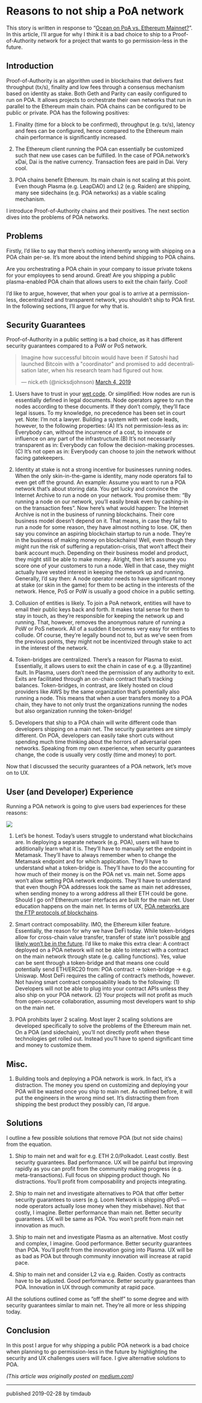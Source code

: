 # Reasons to not ship a PoA network

This story is written in response to “[Ocean on PoA vs. Ethereum
Mainnet?](https://blog.oceanprotocol.com/ocean-on-poa-vs-ethereum-mainnet-decd0ac72c97)”.
In this article, I’ll argue for why I think it is a bad choice to ship to a
Proof-of-Authority network for a project that wants to go permission-less in
the future.

## Introduction

Proof-of-Authority is an algorithm used in blockchains that delivers fast
throughput (tx/s), finality and low fees through a consensus mechanism based on
identity as stake. Both Geth and Parity can easily configured to run on POA. It
allows projects to orchestrate their own networks that run in parallel to the
Ethereum main chain. POA chains can be configured to be public or private. POA
has the following positives:

1. Finality (time for a block to be confirmed), throughput (e.g. tx/s), latency
   and fees can be configured, hence compared to the Ethereum main chain
   performance is significantly increased.

2. The Ethereum client running the POA can essentially be customized such that
   new use cases can be fulfilled. In the case of POA.network’s xDai, Dai is the
   native currency. Transaction fees are paid in Dai. Very cool.

3. POA chains benefit Ethereum. Its main chain is not scaling at this point.
   Even though Plasma (e.g. LeapDAO) and L2 (e.g. Raiden) are shipping, many see
   sidechains (e.g. POA networks) as a viable scaling mechanism.

I introduce Proof-of-Authority chains and their positives. The next section
dives into the problems of POA networks.

## Problems

Firstly, I’d like to say that there’s nothing inherently wrong with shipping on
a POA chain per-se. It’s more about the intend behind shipping to POA chains.

Are you orchestrating a POA chain in your company to issue private tokens for
your employees to send around. Great! Are you shipping a public plasma-enabled
POA chain that allows users to exit the chain fairly. Cool!

I’d like to argue, however, that when your goal is to arrive at a
permission-less, decentralized and transparent network, you shouldn’t ship to
POA first. In the following sections, I’ll argue for why that is.

## Security Guarantees

Proof-of-Authority in a public setting is a bad choice, as it has different
security guarantees compared to a PoW or PoS network.

<blockquote class="twitter-tweet"><p lang="en" dir="ltr">Imagine how successful bitcoin would have been if Satoshi had launched Bitcoin with a &quot;coordinator&quot; and promised to add decentralisation later, when his research team had figured out how.</p>&mdash; nick.eth (@nicksdjohnson) <a href="https://twitter.com/nicksdjohnson/status/1102455394838822912?ref_src=twsrc%5Etfw">March 4, 2019</a></blockquote> <script async src="https://platform.twitter.com/widgets.js" charset="utf-8"></script>

1. Users have to trust in your [wet
   code](http://unenumerated.blogspot.com/2006/11/wet-code-and-dry.html). Or
   simplified: How nodes are run is essentially defined in legal documents. Node
   operators agree to run the nodes according to these documents. If they don’t
   comply, they’ll face legal issues. To my knowledge, no precedence has been set
   in court yet. Note: I’m not a lawyer. Building a system with wet code leads,
   however, to the following properties: (A) It’s not permission-less as in:
   Everybody can, without the incurrence of a cost, to innovate or influence on
   any part of the infrastructure.(B) It’s not necessarily transparent as in:
   Everybody can follow the decision-making processes. (C) It’s not open as in:
   Everybody can choose to join the network without facing gatekeepers.

2. Identity at stake is not a strong incentive for businesses running nodes.
   When the only skin-in-the-game is identity, many node operators fail to even
   get off the ground. An example: Assume you want to run a POA network that’s
   about storing data. You get lucky and convince the Internet Archive to run a
   node on your network. You promise them: “By running a node on our network,
   you’ll easily break even by cashing-in on the transaction fees”. Now here’s
   what would happen: The Internet Archive is not in the business of running
   blockchains. Their core business model doesn’t depend on it. That means, in
   case they fail to run a node for some reason, they have almost nothing to lose.
   OK, then say you convince an aspiring blockchain startup to run a node. They’re
   in the business of making money on blockchains! Well, even though they might
   run the risk of suffering a reputation-crisis, that won’t affect their bank
   account much. Depending on their business model and product, they might still
   be able to make money. Alright, then let’s assume you score one of your
   customers to run a node. Well in that case, they might actually have vested
   interest in keeping the network up and running. Generally, I’d say then: A node
   operator needs to have significant money at stake (or skin in the game) for
   them to be acting in the interests of the network. Hence, PoS or PoW is usually
   a good choice in a public setting.

3. Collusion of entities is likely. To join a PoA network, entities will have
   to email their public keys back and forth. It makes total sense for them to
   stay in touch, as they’re responsible for keeping the network up and running.
   That, however, removes the anonymous nature of running a PoW or PoS network.
   All of a sudden it becomes very easy for entities to collude. Of course,
   they’re legally bound not to, but as we’ve seen from the previous points, they
   might not be incentivized through stake to act in the interest of the network.

4. Token-bridges are centralized. There’s a reason for Plasma to exist.
   Essentially, it allows users to exit the chain in case of e.g. a (Byzantine)
   fault. In Plasma, users don’t need the permission of any authority to exit.
   Exits are facilitated through an on-chain contract that’s tracking balances.
   Token-bridges, in contrast, are likely hosted on cloud providers like AWS by
   the same organization that’s potentially also running a node. This means that
   when a user transfers money to a POA chain, they have to not only trust the
   organizations running the nodes but also organization running the token-bridge!

5. Developers that ship to a POA chain will write different code than
   developers shipping on a main net. The security guarantees are simply
   different. On POA, developers can easily take short cuts without spending much
   time thinking about the horrors of adversarial open networks. Speaking from my
   own experience, when security guarantees change, the code is usually very
   costly (time and money) to port.

Now that I discussed the security guarantees of a POA network, let’s move on to
UX.

## User (and Developer) Experience

Running a POA network is going to give users bad experiences for these reasons:

![](/assets/images/clippy.jpg)

1. Let’s be honest. Today’s users struggle to understand what blockchains are.
   In deploying a separate network (e.g. POA), users will have to additionally
   learn what it is. They’ll have to manually set the endpoint in Metamask.
   They’ll have to always remember when to change the Metamask endpoint and for
   which application. They’ll have to understand what a token-bridge is. They’ll
   have to do the accounting for how much of their money is on the POA net vs.
   main net. Some apps won’t allow setting POA network endpoints. They’ll have to
   understand that even though POA addresses look the same as main net addresses,
   when sending money to a wrong address all their ETH could be gone. Should I go
   on? Ethereum user interfaces are built for the main net. User education happens
   on the main net. In terms of UX, [POA networks are the FTP protocols of
   blockchains](https://twitter.com/Iiterature/status/1099782348562870273).

2. Smart contract composability. IMO, the Ethereum killer feature. Essentially,
   the reason for why we have DeFi today. While token-bridges allow for
   cross-chain value transfer, transfer of state isn’t possible [and likely won’t
   be in the
   future](https://ethresear.ch/t/why-smart-contracts-are-not-feasible-on-plasma/2598).
   I’d like to make this extra clear: A contract deployed on a POA network will
   not be able to interact with a contract on the main network through state (e.g.
   calling functions). Yes, value can be sent through a token-bridge and that
   means one could potentially send ETH/ERC20 from: POA contract -> token-bridge
   -> e.g. Uniswap. Most DeFi requires the calling of contract’s methods, however.
   Not having smart contract composability leads to the following: (1) Developers
   will not be able to plug into your contract APIs unless they also ship on your
   POA network. (2) Your projects will not profit as much from open-source
   collaboration, assuming most developers want to ship on the main net.

3. POA prohibits layer 2 scaling. Most layer 2 scaling solutions are developed
   specifically to solve the problems of the Ethereum main net. On a POA (and
   sidechain), you’ll not directly profit when these technologies get rolled out.
   Instead you’ll have to spend significant time and money to customize them.

## Misc.

1. Building tools and deploying a POA network is work. In fact, it’s a
   distraction. The money you spend on customizing and deploying your POA will be
   wasted once you ship to main net. As outlined before, it will put the engineers
   in the wrong mind set. It’s distracting them from shipping the best product
   they possibly can, I’d argue.

## Solutions

I outline a few possible solutions that remove POA (but not side chains) from
the equation.

1. Ship to main net and wait for e.g. ETH 2.0/Polkadot. Least costly. Best
   security guarantees. Bad performance. UX will be painful but improving rapidly
   as you can profit from the community making progress (e.g. meta-transactions).
   Full focus on shipping product though. No distractions. You’ll profit from
   composability and projects integrating.

2. Ship to main net and investigate alternatives to POA that offer better
   security guarantees to users (e.g. Loom Network is shipping dPoS — node
   operators actually lose money when they misbehave). Not that costly, I imagine.
   Better performance than main net. Better security guarantees. UX will be same
   as POA. You won’t profit from main net innovation as much.

3. Ship to main net and investigate Plasma as an alternative. Most costly and
   complex, I imagine. Good performance. Better security guarantees than POA.
   You’ll profit from the innovation going into Plasma. UX will be as bad as POA
   but through community innovation will increase at rapid pace.

4. Ship to main net and consider L2 via e.g. Raiden. Costly as contracts have
   to be adjusted. Good performance. Better security guarantees than POA.
   Innovation in UX through community at rapid pace.

All the solutions outlined come as “off the shelf” to some degree and with
security guarantees similar to main net. They’re all more or less shipping
today.

## Conclusion

In this post I argue for why shipping a public POA network is a bad choice when
planning to go permission-less in the future by highlighting the security and
UX challenges users will face. I give alternative solutions to POA.

_(This article was originally posted on
[medium.com](https://medium.com/@timdaub/why-you-shouldnt-ship-to-a-poa-network-7e2b5aa83aa9))_

---

published 2019-02-28 by timdaub

